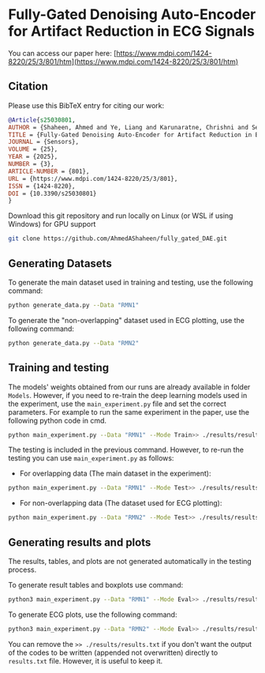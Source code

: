 # Fully-Gated Denoising Auto-Encoder for Artifact Reduction in ECG Signals

You can access our paper here: [https://www.mdpi.com/1424-8220/25/3/801/htm](https://www.mdpi.com/1424-8220/25/3/801/htm)


## Citation
Please use this BibTeX entry for citing our work:

```bibtex
@Article{s25030801,
AUTHOR = {Shaheen, Ahmed and Ye, Liang and Karunaratne, Chrishni and Seppänen, Tapio},
TITLE = {Fully-Gated Denoising Auto-Encoder for Artifact Reduction in ECG Signals},
JOURNAL = {Sensors},
VOLUME = {25},
YEAR = {2025},
NUMBER = {3},
ARTICLE-NUMBER = {801},
URL = {https://www.mdpi.com/1424-8220/25/3/801},
ISSN = {1424-8220},
DOI = {10.3390/s25030801}
}
```

Download this git repository and run locally on Linux (or WSL if using Windows) for GPU support
```bash
git clone https://github.com/AhmedAShaheen/fully_gated_DAE.git
```


## Generating Datasets
To generate the main dataset used in training and testing, use the following command:  
```bash
python generate_data.py --Data "RMN1"
```

To generate the "non-overlapping" dataset used in ECG plotting, use the following command:
```bash
python generate_data.py --Data "RMN2"
```


## Training and testing
The models' weights obtained from our runs are already available in folder `Models`. 
However, if you need to re-train the deep learning models used in the experiment, use the `main_experiment.py` file and set the correct parameters. For example to run the same experiment in the paper, use the following python code in cmd.
```bash
python main_experiment.py --Data "RMN1" --Mode Train>> ./results/results.txt
```

The testing is included in the previous command. However, to re-run the testing you can use `main_experiment.py` as follows: 
- For overlapping data (The main dataset in the experiment):
```bash
python main_experiment.py --Data "RMN1" --Mode Test>> ./results/results.txt
```
- For non-overlapping data (The dataset used for ECG plotting):
```bash
python main_experiment.py --Data "RMN2" --Mode Test>> ./results/results.txt
```


## Generating results and plots
The results, tables, and plots are not generated automatically in the testing process.

To generate result tables and boxplots use command: 
```bash
python3 main_experiment.py --Data "RMN1" --Mode Eval>> ./results/results.txt
```

To generate ECG plots, use the following command:
```bash
python3 main_experiment.py --Data "RMN2" --Mode Eval>> ./results/results.txt
```

You can remove the `>> ./results/results.txt` if you don't want the output of the codes to be written (appended not overwritten) directly to `results.txt` file. However, it is useful to keep it.